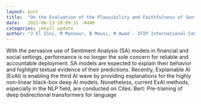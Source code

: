 ```yaml
---
layout: post
title:  "On the Evaluation of the Plausibility and Faithfulness of Sentiment Analysis Explanations"
date:   2022-06-23 20:09:31 -0400
categories: jekyll update
author: "J El Zini, M Mansour, B Mousi, M Awad - IFIP International Conference on Artificial , 2022"
---
```

With the pervasive use of Sentiment Analysis (SA) models in financial and social settings, performance is no longer the sole concern for reliable and accountable deployment. SA models are expected to explain their behavior and highlight textual evidence of their predictions. Recently, Explainable AI (ExAI) is enabling the third AI wave by providing explanations for the highly non-linear black-box deep AI models. Nonetheless, current ExAI methods, especially in the NLP field, are conducted on  Cites: Bert: Pre-training of deep bidirectional transformers for language